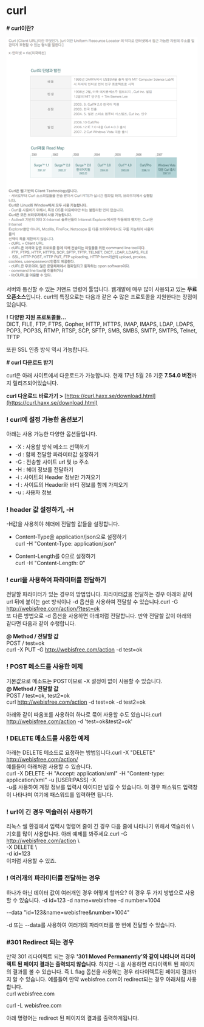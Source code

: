 # curl

**\# curl이란?**

![](../../../../.gitbook/assets/image%20%28267%29.png)

서버와 통신할 수 있는 커맨드 명령어 툴입니다. 웹개발에 매우 많이 사용되고 있는 **무료 오픈소스**입니다. curl의 특징으로는 다음과 같은 수 많은 프로토콜을 지원한다는 장점이 있습니다.  
  
**! 다양한 지원 프로토콜들...**  
DICT, FILE, FTP, FTPS, Gopher, HTTP, HTTPS, IMAP, IMAPS, LDAP, LDAPS, POP3, POP3S, RTMP, RTSP, SCP, SFTP, SMB, SMBS, SMTP, SMTPS, Telnet, TFTP  
  
또한 SSL 인증 방식 역시 가능합니다.   


**\# curl 다운로드 받기**  


curl은 아래 사이트에서 다운로드가 가능합니다. 현재 17년 5월 26 기준 **7.54.0 버전**까지 릴리즈되어있습니다.  
  
**curl 다운로드 바로가기 &gt;** [https://curl.haxx.se/download.html](https://curl.haxx.se/download.html)  


### ! curl에 설정 가능한 옵션보기

아래는 사용 가능한 다양한 옵션들입니다.

* -X : 사용할 방식 메소드 선택하기
* -d : 함께 전달할 파라미터값 설정하기
* -G : 전송할 사이트 url 및 ip 주소
* -H : 헤더 정보를 전달하기
* -i : 사이트의 Header 정보만 가져오기
* -I : 사이트의 Header와 바디 정보를 함께 가져오기
* -u : 사용자 정보  

### ! header 값 설정하기, -H

-H값을 사용히야 헤더에 전달할 값들을 설정합니다.  
- Content-Type을 application/json으로 설정하기  
curl -H "Content-Type: application/json"  
  
- Content-Length를 0으로 설정하기  
curl -H "Content-Length: 0"  
  


### ! curl을 사용하여 파라미터를 전달하기

전달할 파라미터가 있는 경우의 방법입니다. 파라미터값을 전달하는 경우 아래와 같이 url 뒤에 붙이는 get 방식이나 -d 옵션을 사용하여 전달할 수 있습니다.curl -G http://webisfree.com/action/?test=ok  
또 다른 방법으로 -d 옵션을 사용하면 아래처럼 전달합니다. 만약 전달할 값이 아래와 같다면 다음과 같이 수행합니다.  
  
**@ Method / 전달할 값**  
POST / test=ok  
curl -X PUT -G http://webisfree.com/action -d test=ok  


### ! POST 메소드를 사용한 예제

기본값으로 메소드는 POST이므로 -X 설정이 없이 사용할 수 있습니다.  
**@ Method / 전달할 값**  
POST / test=ok, test2=ok  
curl http://webisfree.com/action -d test=ok -d test2=ok  
  
아래와 같이 따옴표를 사용하여 하나로 묶어 사용할 수도 있습니다.curl http://webisfree.com/action -d 'test=ok&test2=ok'  
  


### ! DELETE 메소드를 사용한 예제

아래는 DELETE 메소드로 요청하는 방법입니다.curl -X "DELETE" http://webisfree.com/action/  
예를들어 아래처럼 사용할 수 있습니다.  
curl -X DELETE -H "Accept: application/xml" -H "Content-type: application/xml" -u \[USER:PASS\] -X  
-u를 사용하여 계정 정보를 입력시 아이디만 넘길 수 있습니다. 이 경우 패스워드 입력창이 나타나며 여기에 패스워드를 입력하면 됩니다.  


### ! url이 긴 경우 역슬러쉬 사용하기

리눅스 쉘 환경에서 입력시 명령어 줄이 긴 경우 다음 줄에 나타나기 위해서 역슬러쉬 \ 기호를 많이 사용합니다. 아래 예제를 봐주세요.curl -G http://webisfree.com/action \  
-X DELETE \  
-d id=123  
이처럼 사용할 수 있죠.  


### !  여러개의 파라미터를 전달하는 경우

하나가 아닌 데이터 값이 여러개인 경우 어떻게 할까요? 이 경우 두 가지 방법으로 사용할 수 있습니다. -d id=123 -d name=webisfree -d number=1004  
  
--data "id=123&name=webisfree&number=1004"  
  
-d 또는 --data를 사용하여 여러개의 파라미터를 한 번에 전달할 수 있습니다.  
  


### \#301 Redirect 되는 경우 

만약 301 리다이렉트 되는 경우 **'301 Moved Permanently'와 같이 나타나며 리다이렉트 된 페이지 결과는 출력되지 않습니다**. 하지만 -L을 사용하면 리다이렉트 된 페이지의 결과를 볼 수 있습니다. 즉 L flag 옵션을 사용하는 경우 리다이렉트된 페이지 결과까지 알 수 있습니다. 예를들어 만약 webisfree.com이 redirect되는 경우 아래처럼 사용합니다.  
curl webisfree.com  
  
curl -L webisfree.com  
  
아래 명령어는 redirect 된 페이지의 결과를 출력하게됩니다.

